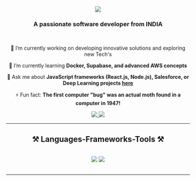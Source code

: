 <h1 align="center">
    <img src="https://readme-typing-svg.herokuapp.com/?font=Righteous&size=35&center=true&vCenter=true&width=500&height=70&duration=4000&lines=Hi+There!+👋;+I'm+PRAJYOT+WASEKAR!;" />
</h1>

<h3 align="center">A passionate software developer from INDIA</h3>

<br/>

<div align="center">

🔭 I’m currently working on developing innovative solutions and exploring new Tech's 

🌱 I’m currently learning **Docker, Supabase, and advanced AWS concepts**

💬 Ask me about **JavaScript frameworks (React.js, Node.js), Salesforce, or Deep Learning projects [here](https://github.com/PRAJYOTWASEKAR/issues)**

⚡ Fun fact: **The first computer "bug" was an actual moth found in a computer in 1947!**

 </div>
 
<div align="center"> 
  <a href="prajyotwasekar7620@gmaol.com">
    <img src="https://img.shields.io/badge/Gmail-333333?style=for-the-badge&logo=gmail&logoColor=red" />
  </a>
  <a href="https://www.linkedin.com/in/prajyotwasekar/" target="_blank">
    <img src="https://img.shields.io/badge/LinkedIn-0077B5?style=for-the-badge&logo=linkedin&logoColor=white" target="_blank" />
  </a>
</div>

 <hr/>
 
<h2 align="center">⚒️ Languages-Frameworks-Tools ⚒️</h2>
<br/>
<div align="center">
    <img src="https://skillicons.dev/icons?i=react,bootstrap,mui,html,css,vscode,github,figma,tailwind,git,r" />
    <img src="https://skillicons.dev/icons?i=nodejs,python,javascript,typescript,express,firebase,mongodb,c,java,nextjs,mysql,flask" /><br>
</div>

<br/>
<hr/>
